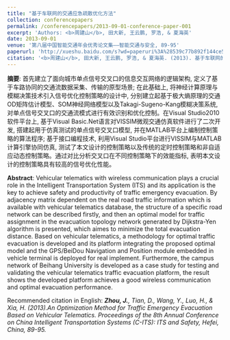 ```yaml
---
title: "基于车联网的交通应急疏散优化方法"
collection: conferencepapers
permalink: /conferencepapers/2013-09-01-conference-paper-001
excerpt: 'Authors: <b>周建山</b>, 田大新, 王云鹏, 罗浩, & 夏海英'
date: 2013-09-01
venue: '第八届中国智能交通年会优秀论文集——智能交通与安全, 89-95'
paperurl: 'http://xueshu.baidu.com/s?wd=paperuri%3A%28539c77b892f144ce5ff11f0bc4199010%29&filter=sc_long_sign&tn=SE_xueshusource_2kduw22v&sc_vurl=http%3A%2F%2Fcpfd.cnki.com.cn%2FArticle%2FCPFDTOTAL-ZJTX201309001013.htm&ie=utf-8&sc_us=4011121940993103553'
citation: '<b>周建山</b>, 田大新, 王云鹏, 罗浩, & 夏海英. (2013). 基于车联网的交通应急疏散优化方法. 第八届中国智能交通年会优秀论文集——智能交通与安全, 89-95.'
---
```


**摘要**: 首先建立了面向城市单点信号交叉口的信息交互网络的逻辑架构, 定义了基于车路协同的交通流数据采集、传输的原型场景; 在此基础上, 将神经计算原理与模糊决策技术引入信号优化控制策略的设计中, 分别建立起基于极大熵原理的交通OD矩阵估计模型、SOM神经网络模型以及Takagi-Sugeno-Kang模糊决策系统, 对单点信号交叉口的交通流模式进行有效识别和优化控制。在Visual Studio2010软件平台上, 基于Visual Basic.Net语言对VISSIM微观交通仿真软件进行了二次开发, 搭建起用于仿真测试的单点信号交叉口模型, 并在MATLAB平台上编制控制策略的算法程序; 基于接口编程技术, 利用Visual Studio平台进行VISSIM与MATLAB计算引擎协同仿真, 测试了本文设计的控制策略以及传统的定时控制策略和非自适应动态控制策略。通过对比分析交叉口在不同控制策略下的效能指标, 表明本文设计的控制策略具有较高的信号优化性能。

**Abstract**: Vehicular telematics with wireless communication plays a crucial role in the Intelligent Transportation System (ITS) and its application is the key to achieve safety and productivity of traffic emergency evacuation. By adjacency matrix dependent on the real road traffic information which is available with vehicular telematics database, the structure of a specific road network can be described firstly, and then an optimal model for traffic assignment in the evacuation topology network generated by Dijkstra-Yen algorithm is presented, which aimes to minimize the total evacuation distance. Based on vehicular telematics, a methodology for optimal traffic evacuation is developed and its platform integrating the proposed optimal model and the GPS/BeiDou Navigation and Position module embedded in vehicle terminal is deployed for real implement. Furthermore, the campus network of Beihang University is developed as a case study for testing and validating the vehicular telematics traffic evacuation platform, the result shows the developed platform achieves a good wireless communication and optimal evacuation performance.

Recommended citation in English: *<b>Zhou, J.</b>, Tian, D., Wang, Y., Luo, H., & Xia, H. (2013).An Optimization Method for Traffic Emergency Evacuation Based on Vehicular Telematics. Proceedings of the 8th Annual Conference on China Intelligent Transportation Systems (C-ITS): ITS and Safety, Hefei, China, 89-95.*
